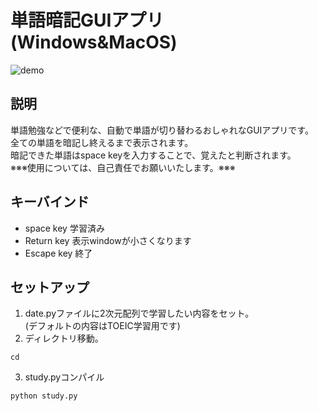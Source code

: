 # 単語暗記GUIアプリ(Windows&MacOS)
![demo](https://raw.github.com/wiki/Rockreeee/gui-app-study/images/explanation.gif)
## 説明
単語勉強などで便利な、自動で単語が切り替わるおしゃれなGUIアプリです。  
全ての単語を暗記し終えるまで表示されます。  
暗記できた単語はspace keyを入力することで、覚えたと判断されます。  
※※※使用については、自己責任でお願いいたします。※※※

## キーバインド
- space key 学習済み
- Return key 表示windowが小さくなります
- Escape key 終了

## セットアップ

1. date.pyファイルに2次元配列で学習したい内容をセット。  
(デフォルトの内容はTOEIC学習用です)
2. ディレクトリ移動。
```
cd 
```
3. study.pyコンパイル
```
python study.py
```
